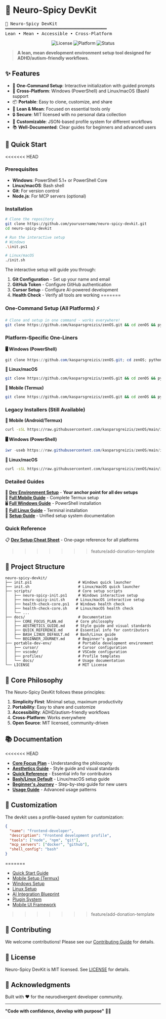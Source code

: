 # 🧠 Neuro-Spicy DevKit

<p align="center">  
  <!-- Optional: ASCII Art or a simple banner image -->  
  <pre>🧠 Neuro-Spicy DevKit
═══════════════════════════════════════
Lean • Mean • Accessible • Cross-Platform</pre>  
</p>

<p align="center">  
  <!-- Badges: License, Platform, etc. -->  
  <img src="https://img.shields.io/badge/License-MIT-yellow.svg" alt="License">  
  <img src="https://img.shields.io/badge/Platform-Windows%20%7C%20Linux%20%7C%20macOS-blue.svg" alt="Platform">  
  <img src="https://img.shields.io/badge/Status-Ready%20for%20Release-green.svg" alt="Status">
</p>

> **A lean, mean development environment setup tool designed for ADHD/autism-friendly workflows.**

<!--   
  GIF DEMO: A short, silent GIF showing the init script and health check.  
  This is the most powerful part of the README.  
-->  
<!-- ![Demo GIF](link-to-your-demo.gif) -->

## ✨ Features

- 🚀 **One-Command Setup**: Interactive initialization with guided prompts
- 🔧 **Cross-Platform**: Windows (PowerShell) and Linux/macOS (Bash) support
- 📦 **Portable**: Easy to clone, customize, and share
- 🎯 **Lean & Mean**: Focused on essential tools only
- 🔒 **Secure**: MIT licensed with no personal data collection
- 🌈 **Customizable**: JSON-based profile system for different workflows
- 📚 **Well-Documented**: Clear guides for beginners and advanced users

## 🚀 Quick Start

<<<<<<< HEAD
### Prerequisites

- **Windows**: PowerShell 5.1+ or PowerShell Core
- **Linux/macOS**: Bash shell
- **Git**: For version control
- **Node.js**: For MCP servers (optional)

### Installation

```bash
# Clone the repository
git clone https://github.com/yourusername/neuro-spicy-devkit.git
cd neuro-spicy-devkit

# Run the interactive setup
# Windows
.\init.ps1

# Linux/macOS
./init.sh
```

The interactive setup will guide you through:
1. **Git Configuration** - Set up your name and email
2. **GitHub Token** - Configure GitHub authentication
3. **Cursor Setup** - Configure AI-powered development
4. **Health Check** - Verify all tools are working
=======
### **One-Command Setup (All Platforms)** ⚡

```bash
# Clone and setup in one command - works everywhere!
git clone https://github.com/kasparsgreizis/zenOS.git && cd zenOS && python setup.py
```

### **Platform-Specific One-Liners**

**🖥️ Windows (PowerShell)**
```powershell
git clone https://github.com/kasparsgreizis/zenOS.git; cd zenOS; python setup.py
```

**🐧 Linux/macOS**
```bash
git clone https://github.com/kasparsgreizis/zenOS.git && cd zenOS && python setup.py
```

**📱 Mobile (Termux)**
```bash
git clone https://github.com/kasparsgreizis/zenOS.git && cd zenOS && python setup.py
```

### **Legacy Installers (Still Available)**

**📱 Mobile (Android/Termux)**
```bash
curl -sSL https://raw.githubusercontent.com/kasparsgreizis/zenOS/main/install.sh | bash
```

**🖥️ Windows (PowerShell)**
```powershell
iwr -useb https://raw.githubusercontent.com/kasparsgreizis/zenOS/main/install.ps1 | iex
```

**🐧 Linux/macOS**
```bash
curl -sSL https://raw.githubusercontent.com/kasparsgreizis/zenOS/main/install.sh | bash
```

### Detailed Guides

🚀 **[Dev Environment Setup](docs/guides/DEV_ENVIRONMENT_SETUP.md)** - **Your anchor point for all dev setups**  
📱 **[Full Mobile Guide](docs/guides/QUICKSTART_MOBILE.md)** - Complete Termux setup  
🖥️ **[Full Windows Guide](docs/guides/QUICKSTART_WINDOWS.md)** - PowerShell installation  
🐧 **[Full Linux Guide](docs/guides/QUICKSTART_LINUX.md)** - Terminal installation  
🚀 **[Setup Guide](docs/guides/SETUP_GUIDE.md)** - Unified setup system documentation

### Quick Reference

📋 **[Dev Setup Cheat Sheet](DEV_SETUP_CHEAT_SHEET.md)** - One-page reference for all platforms
>>>>>>> feature/add-donation-template

## 📁 Project Structure

```
neuro-spicy-devkit/
├── init.ps1                     # Windows quick launcher
├── init.sh                      # Linux/macOS quick launcher
├── scripts/                     # Core setup scripts
│   ├── neuro-spicy-init.ps1     # Windows interactive setup
│   ├── neuro-spicy-init.sh     # Linux/macOS interactive setup
│   ├── health-check-core.ps1   # Windows health check
│   ├── health-check-core.sh    # Linux/macOS health check
│   └── ...
├── docs/                        # Documentation
│   ├── CORE_FOCUS_PLAN.md      # Core philosophy
│   ├── AESTHETICS_GUIDE.md     # Style guide and visual standards
│   ├── QUICK_REFERENCE.md      # Essential info for contributors
│   ├── BASH_LINUX_DEFAULT.md   # Bash/Linux guide
│   └── BEGINNER_JOURNEY.md      # Beginner's guide
├── portable-dev-env/            # Portable development environment
│   ├── cursor/                  # Cursor configuration
│   ├── vscode/                  # VSCode configuration
│   ├── profiles/                # Profile templates
│   └── docs/                    # Usage documentation
└── LICENSE                      # MIT License
```

## 🎯 Core Philosophy

The Neuro-Spicy DevKit follows these principles:

1. **Simplicity First**: Minimal setup, maximum productivity
2. **Portability**: Easy to share and customize
3. **Accessibility**: ADHD/autism-friendly workflows
4. **Cross-Platform**: Works everywhere
5. **Open Source**: MIT licensed, community-driven

## 📚 Documentation

<<<<<<< HEAD
- **[Core Focus Plan](docs/CORE_FOCUS_PLAN.md)** - Understanding the philosophy
- **[Aesthetics Guide](docs/AESTHETICS_GUIDE.md)** - Style guide and visual standards
- **[Quick Reference](docs/QUICK_REFERENCE.md)** - Essential info for contributors
- **[Bash/Linux Default](docs/BASH_LINUX_DEFAULT.md)** - Linux/macOS setup guide
- **[Beginner's Journey](docs/BEGINNER_JOURNEY.md)** - Step-by-step guide for new users
- **[Usage Guide](portable-dev-env/docs/USAGE_GUIDE.md)** - Advanced usage patterns

## 🔧 Customization

The devkit uses a profile-based system for customization:

```json
{
  "name": "frontend-developer",
  "description": "Frontend development profile",
  "tools": ["node", "npm", "git"],
  "mcp_servers": ["docker", "github"],
  "shell_config": "bash"
}
```
=======
- [Quick Start Guide](docs/guides/QUICKSTART.md)
- [Mobile Setup (Termux)](docs/guides/QUICKSTART_MOBILE.md)
- [Windows Setup](docs/guides/QUICKSTART_WINDOWS.md)
- [Linux Setup](docs/guides/QUICKSTART_LINUX.md)
- [AI Integration Blueprint](docs/planning/AI_INTEGRATION_BLUEPRINT.md)
- [Plugin System](docs/planning/PLUGIN_SYSTEM_SPECIFICATION.md)
- [Mobile UI Framework](docs/planning/MOBILE_UI_FRAMEWORK.md)
>>>>>>> feature/add-donation-template

## 🤝 Contributing

We welcome contributions! Please see our [Contributing Guide](CONTRIBUTING.md) for details.

## 📄 License

Neuro-Spicy DevKit is MIT licensed. See [LICENSE](LICENSE) for details.

## 🙏 Acknowledgments

Built with ❤️ for the neurodivergent developer community.

---

**"Code with confidence, develop with purpose"** 🧠✨